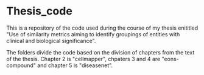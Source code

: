 # Thesis_code
This is a repository of the code used during the course of my thesis enititled "Use of similarity metrics aiming to identify groupings of entities with clinical and biological significance".

The folders divide the code based on the division of chapters from the text of the thesis. Chapter 2 is "cellmapper", chpaters 3 and 4 are "eons-compound" and chapter 5 is "diseasenet".

